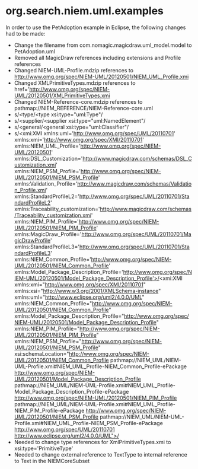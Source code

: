 org.search.niem.uml.examples
========================================================================

In order to use the PetAdoption example in Eclipse, the following changes had to be made:
* Change the filename from com.nomagic.magicdraw.uml_model.model to PetAdoption.uml
* Removed all MagicDraw references including extensions and Profile references
* Changed NIEM-UML-Profile.mdzip references to http://www.omg.org/spec/NIEM-UML/20120501/NIEM_UML_Profile.xmi
* Changed XMLPrimitiveTypes.mdzip references to href='http://www.omg.org/spec/NIEM-UML/20120501/XMLPrimitiveTypes.xmi
* Changed NIEM-Reference-core.mdzip references to pathmap://NIEM_REFERENCE/NIEM-Reference-core.uml
* s/<type/<type xsi:type="uml:Type"/
* s/<supplier/<supplier xsi:type="uml:NamedElement"/
* s/<general/<general xsi:type="uml:Classifier"/
* s/<xmi:XMI xmlns:uml='http://www.omg.org/spec/UML/20110701' xmlns:xmi='http://www.omg.org/spec/XMI/20110701' xmlns:NIEM_UML_Profile='http://www.omg.org/spec/NIEM-UML/20120501' xmlns:DSL_Customization='http://www.magicdraw.com/schemas/DSL_Customization.xmi' xmlns:NIEM_PSM_Profile='http://www.omg.org/spec/NIEM-UML/20120501/NIEM_PSM_Profile' xmlns:Validation_Profile='http://www.magicdraw.com/schemas/Validation_Profile.xmi' xmlns:StandardProfileL2='http://www.omg.org/spec/UML/20110701/StandardProfileL2' xmlns:Traceability_customization='http://www.magicdraw.com/schemas/Traceability_customization.xmi' xmlns:NIEM_PIM_Profile='http://www.omg.org/spec/NIEM-UML/20120501/NIEM_PIM_Profile' xmlns:MagicDraw_Profile='http://www.omg.org/spec/UML/20110701/MagicDrawProfile' xmlns:StandardProfileL3='http://www.omg.org/spec/UML/20110701/StandardProfileL3' xmlns:NIEM_Common_Profile='http://www.omg.org/spec/NIEM-UML/20120501/NIEM_Common_Profile' xmlns:Model_Package_Description_Profile='http://www.omg.org/spec/NIEM-UML/20120501/Model_Package_Description_Profile'>/<xmi:XMI xmlns:xmi="http://www.omg.org/spec/XMI/20110701" xmlns:xsi="http://www.w3.org/2001/XMLSchema-instance" xmlns:uml="http://www.eclipse.org/uml2/4.0.0/UML" xmlns:NIEM_Common_Profile="http://www.omg.org/spec/NIEM-UML/20120501/NIEM_Common_Profile" xmlns:Model_Package_Description_Profile="http://www.omg.org/spec/NIEM-UML/20120501/Model_Package_Description_Profile" xmlns:NIEM_PIM_Profile="http://www.omg.org/spec/NIEM-UML/20120501/NIEM_PIM_Profile" xmlns:NIEM_PSM_Profile="http://www.omg.org/spec/NIEM-UML/20120501/NIEM_PSM_Profile" xsi:schemaLocation="http://www.omg.org/spec/NIEM-UML/20120501/NIEM_Common_Profile pathmap://NIEM_UML/NIEM-UML-Profile.xmi#NIEM_UML_Profile-NIEM_Common_Profile-ePackage http://www.omg.org/spec/NIEM-UML/20120501/Model_Package_Description_Profile pathmap://NIEM_UML/NIEM-UML-Profile.xmi#NIEM_UML_Profile-Model_Package_Description_Profile-ePackage http://www.omg.org/spec/NIEM-UML/20120501/NIEM_PIM_Profile pathmap://NIEM_UML/NIEM-UML-Profile.xmi#NIEM_UML_Profile-NIEM_PIM_Profile-ePackage http://www.omg.org/spec/NIEM-UML/20120501/NIEM_PSM_Profile pathmap://NIEM_UML/NIEM-UML-Profile.xmi#NIEM_UML_Profile-NIEM_PSM_Profile-ePackage http://www.omg.org/spec/UML/20110701 http://www.eclipse.org/uml2/4.0.0/UML">/
* Needed to change type references for XmlPrimitiveTypes.xmi to xsi:type='PrimitiveType'
* Needed to change external reference to TextType to internal reference to Text in the NIEMCoreSubset

